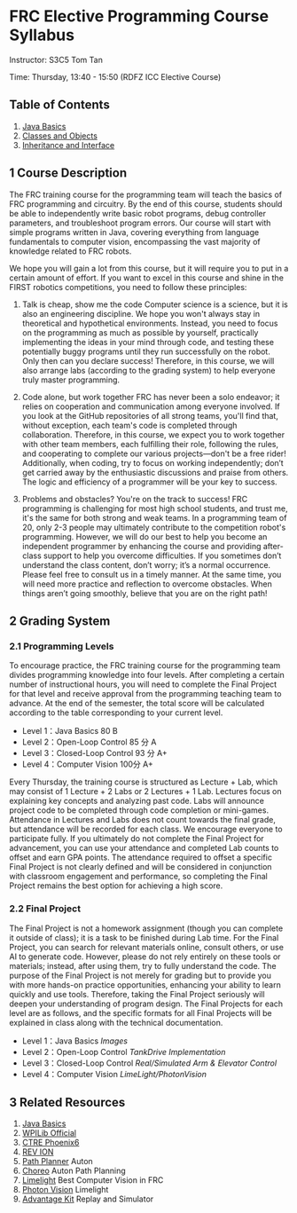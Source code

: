 # FRC Elective Programming Course Syllabus

Instructor: S3C5 Tom Tan

Time: Thursday, 13:40 - 15:50 (RDFZ ICC Elective Course)

## Table of Contents
1. [Java Basics](Lecture1/Lesson1_Intro_to_Java.md)
2. [Classes and Objects](Lecture2/Lesson2_Class_And_Objects.md)
3. [Inheritance and Interface](Lecture3/Lesson3_Inheritance_And_Interface.md)


## 1 Course Description

The FRC training course for the programming team will teach the basics of FRC programming and circuitry. By the end of this course, students should be able to independently write basic robot programs, debug controller parameters, and troubleshoot program errors. Our course will start with simple programs written in Java, covering everything from language fundamentals to computer vision, encompassing the vast majority of knowledge related to FRC robots.

We hope you will gain a lot from this course, but it will require you to put in a certain amount of effort. If you want to excel in this course and shine in the FIRST robotics competitions, you need to follow these principles:

1. Talk is cheap, show me the code
	Computer science is a science, but it is also an engineering discipline. We hope you won't always stay in theoretical and hypothetical environments. Instead, you need to focus on the programming as much as possible by yourself, practically implementing the ideas in your mind through code, and testing these potentially buggy programs until they run successfully on the robot. Only then can you declare success! Therefore, in this course, we will also arrange labs (according to the grading system) to help everyone truly master programming.

2. Code alone, but work together
	FRC has never been a solo endeavor; it relies on cooperation and communication among everyone involved. If you look at the GitHub repositories of all strong teams, you'll find that, without exception, each team's code is completed through collaboration. Therefore, in this course, we expect you to work together with other team members, each fulfilling their role, following the rules, and cooperating to complete our various projects—don't be a free rider! Additionally, when coding, try to focus on working independently; don’t get carried away by the enthusiastic discussions and praise from others. The logic and efficiency of a programmer will be your key to success.

3. Problems and obstacles? You're on the track to success!
	FRC programming is challenging for most high school students, and trust me, it's the same for both strong and weak teams. In a programming team of 20, only 2-3 people may ultimately contribute to the competition robot's programming. However, we will do our best to help you become an independent programmer by enhancing the course and providing after-class support to help you overcome difficulties. If you sometimes don’t understand the class content, don’t worry; it’s a normal occurrence. Please feel free to consult us in a timely manner. At the same time, you will need more practice and reflection to overcome obstacles. When things aren’t going smoothly, believe that you are on the right path!

## 2 Grading System

### 2.1 Programming Levels

To encourage practice, the FRC training course for the programming team divides programming knowledge into four levels. After completing a certain number of instructional hours, you will need to complete the Final Project for that level and receive approval from the programming teaching team to advance. At the end of the semester, the total score will be calculated according to the table corresponding to your current level.

+ Level 1：Java Basics  	80  B
+ Level 2：Open-Loop Control    85 分 A
+ Level 3：Closed-Loop Control  93 分 A+
+ Level 4：Computer Vision      100分 A+

Every Thursday, the training course is structured as Lecture + Lab, which may consist of 1 Lecture + 2 Labs or 2 Lectures + 1 Lab. Lectures focus on explaining key concepts and analyzing past code. Labs will announce project code to be completed through code completion or mini-games. Attendance in Lectures and Labs does not count towards the final grade, but attendance will be recorded for each class. We encourage everyone to participate fully. If you ultimately do not complete the Final Project for advancement, you can use your attendance and completed Lab counts to offset and earn GPA points. The attendance required to offset a specific Final Project is not clearly defined and will be considered in conjunction with classroom engagement and performance, so completing the Final Project remains the best option for achieving a high score.
### 2.2 Final Project

The Final Project is not a homework assignment (though you can complete it outside of class); it is a task to be finished during Lab time. For the Final Project, you can search for relevant materials online, consult others, or use AI to generate code. However, please do not rely entirely on these tools or materials; instead, after using them, try to fully understand the code. The purpose of the Final Project is not merely for grading but to provide you with more hands-on practice opportunities, enhancing your ability to learn quickly and use tools. Therefore, taking the Final Project seriously will deepen your understanding of program design. The Final Projects for each level are as follows, and the specific formats for all Final Projects will be explained in class along with the technical documentation.

+ Level 1：Java Basics  	*Images*
+ Level 2：Open-Loop Control    *TankDrive Implementation*
+ Level 3：Closed-Loop Control  *Real/Simulated Arm & Elevator Control*
+ Level 4：Computer Vision      *LimeLight/PhotonVision*

## 3 Related Resources

1. [Java Basics](https://www.runoob.com/java/java-tutorial.html)
2. [WPILib Official](https://docs.wpilib.org/en/stable/index.html)
3. [CTRE Phoenix6](https://v6.docs.ctr-electronics.com/en/stable/) 
4. [REV ION](https://docs.revrobotics.com/docs/rev-ion)  
5. [Path Planner](https://pathplanner.dev/home.html) Auton
6. [Choreo](https://sleipnirgroup.github.io/Choreo/) Auton Path Planning
6. [Limelight](https://docs.limelightvision.io/docs/docs-limelight/getting-started/summary) Best Computer Vision in FRC
7. [Photon Vision](https://docs.photonvision.org/en/latest/) Limelight
8. [Advantage Kit](https://github.com/Mechanical-Advantage/AdvantageKit?tab=readme-ov-file) Replay and Simulator

